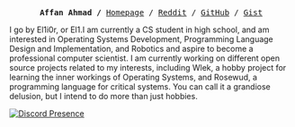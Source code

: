 <p><pre align="center">
<strong>Affan Ahmad /</strong> <a href="https://el1i0r.github.io">Homepage</a> / <a href="https://www.reddit.com/user/El1i0r-Mk-MXV/submitted/?sort=top">Reddit</a> / <a href="https://github.com/El1i0r">GitHub</a> / <a href="https://gist.github.com/El1i0r">Gist</a>
</pre></p>
I go by El1i0r, or El1.I am currently a CS student in high school, and am interested in Operating Systems Development, Programming Language Design and Implementation, and Robotics and aspire to become a professional computer scientist. I am currently working on different open source projects related to my interests, including Wlek, a hobby project for learning the inner workings of Operating Systems, and Rosewud, a programming language for critical systems. You can call it a grandiose delusion, but I intend to do more than just hobbies.

[![Discord Presence](https://lanyard.cnrad.dev/api/1073076541770190860?idleMessage=If%20I'm%20not%20coding,%20I'm%20probably%20studying%20¯-¯)](https://discord.com/users/1073076541770190860)

